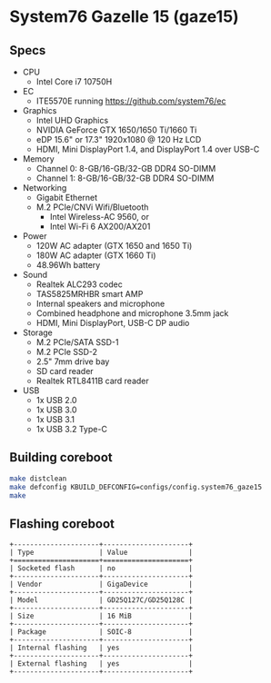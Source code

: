 # System76 Gazelle 15 (gaze15)

## Specs

- CPU
  - Intel Core i7 10750H
- EC
  - ITE5570E running https://github.com/system76/ec
- Graphics
  - Intel UHD Graphics
  - NVIDIA GeForce GTX 1650/1650 Ti/1660 Ti
  - eDP 15.6" or 17.3" 1920x1080 @ 120 Hz LCD
  - HDMI, Mini DisplayPort 1.4, and DisplayPort 1.4 over USB-C
- Memory
  - Channel 0: 8-GB/16-GB/32-GB DDR4 SO-DIMM
  - Channel 1: 8-GB/16-GB/32-GB DDR4 SO-DIMM
- Networking
  - Gigabit Ethernet
  - M.2 PCIe/CNVi Wifi/Bluetooth
    - Intel Wireless-AC 9560, or
    - Intel Wi-Fi 6 AX200/AX201
- Power
  - 120W AC adapter (GTX 1650 and 1650 Ti)
  - 180W AC adapter (GTX 1660 Ti)
  - 48.96Wh battery
- Sound
  - Realtek ALC293 codec
  - TAS5825MRHBR smart AMP
  - Internal speakers and microphone
  - Combined headphone and microphone 3.5mm jack
  - HDMI, Mini DisplayPort, USB-C DP audio
- Storage
  - M.2 PCIe/SATA SSD-1
  - M.2 PCIe SSD-2
  - 2.5" 7mm drive bay
  - SD card reader
  - Realtek RTL8411B card reader
- USB
  - 1x USB 2.0
  - 1x USB 3.0
  - 1x USB 3.1
  - 1x USB 3.2 Type-C

## Building coreboot

```bash
make distclean
make defconfig KBUILD_DEFCONFIG=configs/config.system76_gaze15
make
```

## Flashing coreboot

```{eval-rst}
+---------------------+---------------------+
| Type                | Value               |
+=====================+=====================+
| Socketed flash      | no                  |
+---------------------+---------------------+
| Vendor              | GigaDevice          |
+---------------------+---------------------+
| Model               | GD25Q127C/GD25Q128C |
+---------------------+---------------------+
| Size                | 16 MiB              |
+---------------------+---------------------+
| Package             | SOIC-8              |
+---------------------+---------------------+
| Internal flashing   | yes                 |
+---------------------+---------------------+
| External flashing   | yes                 |
+---------------------+---------------------+
```
